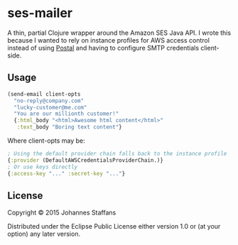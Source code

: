 # ses-mailer

A thin, partial Clojure wrapper around the Amazon SES Java API. I wrote this because I wanted to 
rely on instance profiles for AWS access control instead of using [Postal](https://github.com/drewr/postal) and having to 
configure SMTP credentials client-side.

## Usage

```clj
(send-email client-opts
  "no-reply@company.com"
  "lucky-customer@me.com"
  "You are our millionth customer!"
  {:html_body "<html>Awesome html content</html>"
   :text_body "Boring text content"}
```

Where client-opts may be:

```clj
; Using the default provider chain falls back to the instance profile
{:provider (DefaultAWSCredentialsProviderChain.)}
; Or use keys directly
{:access-key "..." :secret-key "..."}

```

## License

Copyright © 2015 Johannes Staffans

Distributed under the Eclipse Public License either version 1.0 or (at
your option) any later version.
